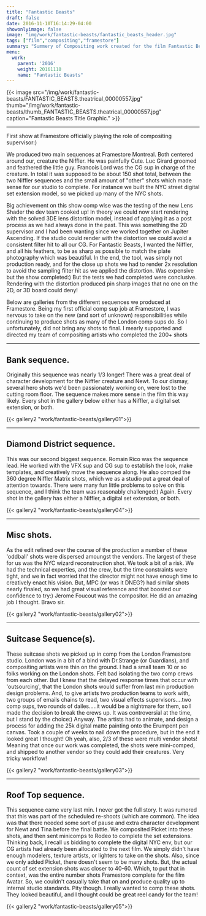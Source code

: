 ```yaml
---
title: "Fantastic Beasts"
draft: false
date: 2016-11-10T16:14:29-04:00
showonlyimage: false
image: "img/work/fantastic-beasts/fantastic_beasts_header.jpg"
tags: ["film","compositing","framestore"]
summary: "Summery of Compositing work created for the film Fantastic Beasts II at Framestore Montreal."
menu:
  work:
    parent: '2016'
    weight: 20161110
    name: "Fantastic Beasts"
---
```



{{< image src="/img/work/fantastic-beasts/FANTASTIC_BEASTS.theatrical_00000557.jpg" thumb="/img/work/fantastic-beasts/thumb_FANTASTIC_BEASTS.theatrical_00000557.jpg" caption="Fantastic Beasts Title Graphic." >}}

---

First show at Framestore officially playing the role of compositing supervisor:)

We produced two main sequences at Framestore Montreal. Both centered around our, creature the Niffler. He was painfully Cute. Luc Girard groomed and feathered the little guy. Francois Lord was the CG sup in charge of the creature. In total it was supposed to be about 150 shot total, between the two Niffler sequences and the small amount of "other" shots which made sense for our studio to complete. For instance we built the NYC street digital set extension model, so we picked up many of the NYC shots.

Big achievement on this show comp wise was the testing of the new Lens Shader the dev team cooked up! In theory we could now start rendering with the solved 3DE lens distortion model, instead of applying it as a post process as we had always done in the past. This was something the 2D supervisor and I had been wanting since we worked together on Jupiter Ascending. If the studio could render with the distortion we could avoid a consistent filter hit to all our CG. For Fantastic Beasts, I wanted the Niffler, and all his feathers, to be as sharp as possible to match the plate photography which was beautiful. In the end, the tool, was simply not production ready, and for the close up shots we had to render 2x resolution to avoid the sampling filter hit as we applied the distortion. Was expensive but the show completed:) But the tests we had completed were conclusive. Rendering with the distortion produced pin sharp images that no one on the 2D, or 3D board could deny!

Below are galleries from the different sequences we produced at Framestore. Being my first official comp sup job at Framestore, I was nervous to take on the new (and sort of unknown) responsibilities while continuing to produce shots as many of the London comp sups do. So I unfortunately, did not bring any shots to final. I mearly supported and directed my team of compositing artists who completed the 200+ shots

---

Bank sequence.
-------------

Originally this sequence was nearly 1/3 longer! There was a great deal of character development for the Niffler creature and Newt. To our dismay, several hero shots we'd been passionately working on, were lost to the cutting room floor. The sequence makes more sense in the film this way likely. Every shot in the gallery below either has a Niffler, a digital set extension, or both.

{{< gallery2 "work/fantastic-beasts/gallery01">}}


---



Diamond District sequence.
--------------------------
This was our second biggest sequence. Romain Rico was the sequence lead. He worked with the VFX sup and CG sup to establish the look, make templates, and creatively move the sequence along. He also comped the 360 degree Niffler Matrix shots, which we as a studio put a great deal of attention towards. There were many fun little problems to solve on this sequence, and I think the team was reasonably challenged:) Again. Every shot in the gallery has either a Niffler, a digital set extension, or both.

{{< gallery2 "work/fantastic-beasts/gallery04">}}



---

Misc shots.
----------
As the edit refined over the course of the production a number of these 'oddball' shots were dispersed amoungst the vendors. The largest of these for us was the NYC wizard reconstruction shot. We took a bit of a risk. We had the technical experties, and the crew, but the time constraints were tight, and we in fact worried that the director might not have enough time to creatively enact his vision. But, MPC (or was it DNEG?) had similar shots nearly finaled, so we had great visual reference and that boosted our confidence to try:) Jerome Foucout was the compositor. He did an amazing job I thought. Bravo sir.


{{< gallery2 "work/fantastic-beasts/gallery02">}}




---
Suitcase Sequence(s).
--------------------
These suitcase shots we picked up in comp from the London Framestore studio. London was in a bit of a bind with Dr.Strange (or Guardians), and compositing artists were thin on the ground. I had a small team 10 or so folks working on the London shots. Felt bad isolating the two comp crews from each other. But I knew that the delayed response times that occur with 'outsourcing', that the London shots would suffer from last min production design problems. And, to give artists two production teams to work with, two groups of emails chains to read, two visual effects supervisors....two comp sups, two rounds of dailes.....it would be a nightmare for them, so I made the decision to break the crews up. It was controversial at the time, but I stand by the choice:)
Anyway. The artists had to animate, and design a process for adding the 25k digital matte painting onto the Erumpent pen canvas. Took a couple of weeks to nail down the procedure, but in the end it looked great I thought! Oh yeah, also, 2/3 of these were multi vendor shots! Meaning that once our work was completed, the shots were mini-comped, and shipped to another vendor so they could add their creatures. Very tricky workflow!


{{< gallery2 "work/fantastic-beasts/gallery03">}}





---

Roof Top sequence.
------------------
This sequence came very last min. I never got the full story. It was rumored that this was part of the scheduled re-shoots (which are common). The idea was that there needed some sort of pause and extra character development for Newt and Tina before the final battle. We composited Picket into these shots, and then sent minicomps to Rodeo to complete the set extensions. Thinking back, I recall us bidding to complete the digital NYC env, but our CG artists had already been allocated to the next film. We simply didn't have enough modelers, texture artists, or lighters to take on the shots. Also, since we only added Picket, there doesn't seem to be many shots. But, the actual count of set extension shots was closer to 40-60. Which, to put that in context, was the entire number shots Framestore complete for the film Avatar. So, we couldn't casually take that on and produce quality up to internal studio standards. Pity though. I really wanted to comp these shots. They looked beautiful, and I thought could be great reel candy for the team!


{{< gallery2 "work/fantastic-beasts/gallery05">}}
